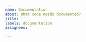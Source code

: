 ```yaml
---
name: Documentation
about: What code needs documented?
title: ''
labels: documentation
assignees: ''

---
```



